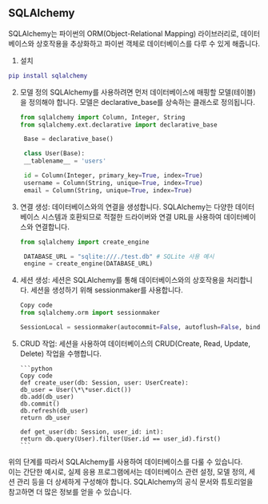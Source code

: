 ## SQLAlchemy

SQLAlchemy는 파이썬의 ORM(Object-Relational Mapping) 라이브러리로, 데이터베이스와 상호작용을 추상화하고 파이썬 객체로 데이터베이스를 다루 수 있게 해줍니다.

1. 설치

```lua
pip install sqlalchemy
```

2.  모델 정의
    SQLAlchemy를 사용하려면 먼저 데이터베이스에 매핑할 모델(테이블)을 정의해야 합니다. 모델은 declarative_base를 상속하는 클래스로 정의됩니다.

    ```python
    from sqlalchemy import Column, Integer, String
    from sqlalchemy.ext.declarative import declarative_base

     Base = declarative_base()

     class User(Base):
     __tablename__ = 'users'

     id = Column(Integer, primary_key=True, index=True)
     username = Column(String, unique=True, index=True)
     email = Column(String, unique=True, index=True)
    ```

3.  연결 생성:
    데이터베이스와의 연결을 생성합니다. SQLAlchemy는 다양한 데이터베이스 시스템과 호환되므로 적절한 드라이버와 연결 URL을 사용하여 데이터베이스와 연결합니다.

    ```python
    from sqlalchemy import create_engine

     DATABASE_URL = "sqlite:///./test.db" # SQLite 사용 예시
     engine = create_engine(DATABASE_URL)
    ```

4.  세션 생성:
    세션은 SQLAlchemy를 통해 데이터베이스와의 상호작용을 처리합니다. 세션을 생성하기 위해 sessionmaker를 사용합니다.

    ```python
    Copy code
    from sqlalchemy.orm import sessionmaker

    SessionLocal = sessionmaker(autocommit=False, autoflush=False, bind=engine)
    ```

5.  CRUD 작업:
    세션을 사용하여 데이터베이스의 CRUD(Create, Read, Update, Delete) 작업을 수행합니다.

        ```python
        Copy code
        def create_user(db: Session, user: UserCreate):
        db_user = User(\*\*user.dict())
        db.add(db_user)
        db.commit()
        db.refresh(db_user)
        return db_user

        def get_user(db: Session, user_id: int):
        return db.query(User).filter(User.id == user_id).first()
        ```

위의 단계를 따라서 SQLAlchemy를 사용하여 데이터베이스를 다룰 수 있습니다.  
이는 간단한 예시로, 실제 응용 프로그램에서는 데이터베이스 관련 설정, 모델 정의, 세션 관리 등을 더 상세하게 구성해야 합니다.
SQLAlchemy의 공식 문서와 튜토리얼을 참고하면 더 많은 정보를 얻을 수 있습니다.
